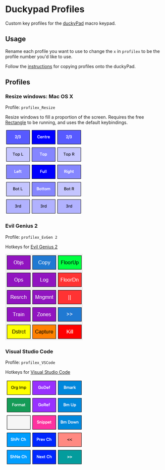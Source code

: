 # Duckypad Profiles

Custom key profiles for the [duckyPad](https://github.com/dekuNukem/duckyPad) macro keypad.

## Usage

Rename each profile you want to use to change the `x` in `profilex` to be the profile number you'd like to use.

Follow the [instructions](https://github.com/dekuNukem/duckyPad/blob/master/manual_setup.md) for copying profiles onto the duckyPad.

## Profiles

### Resize windows: Mac OS X

Profile: `profilex_Resize`

Resize windows to fill a proportion of the screen. Requires the free [Rectangle](https://rectangleapp.com/) to be running, and uses the default keybindings.

![Resize](./img/resize.png)

### Evil Genius 2

Profile: `profilex_EvGen 2`

Hotkeys for [Evil Genius 2](https://evilgeniusgame.com/en)

![Evil Genius 2](./img/eg2.png)

### Visual Studio Code

Profile: `profilex_VSCode`

Hotkeys for [Visual Studio Code](https://code.visualstudio.com/)

![Visual Studio Code](./img/vscode.png)